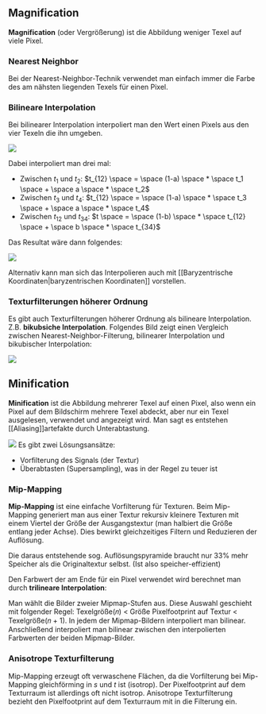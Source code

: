 
## Magnification

**Magnification** (oder Vergrößerung) ist die Abbildung weniger Texel auf viele Pixel.

### Nearest Neighbor

Bei der Nearest-Neighbor-Technik verwendet man einfach immer die Farbe des am nähsten liegenden Texels für einen Pixel.

### Bilineare Interpolation

Bei bilinearer Interpolation interpoliert man den Wert einen Pixels aus den vier Texeln die ihn umgeben. 

![](bilinear_interpolation.png)

Dabei interpoliert man drei mal:
- Zwischen $t_1$ und $t_2$: $t_{12} \space = \space (1-a) \space * \space t_1 \space + \space a \space * \space t_2$ 
- Zwischen $t_3$ und $t_4$: $t_{12} \space = \space (1-a) \space * \space t_3 \space + \space a \space * \space t_4$ 
- Zwischen $t_{12}$ und $t_{34}$: $t \space = \space (1-b) \space * \space t_{12} \space + \space b \space * \space t_{34}$ 

Das Resultat wäre dann folgendes:

![](lineare_interpolation_result.png)

Alternativ kann man sich das Interpolieren auch mit [[Baryzentrische Koordinaten|baryzentrischen Koordinaten]] vorstellen.

### Texturfilterungen höherer Ordnung
Es gibt auch Texturfilterungen höherer Ordnung als bilineare Interpolation.
Z.B. **bikubsiche Interpolation**.
Folgendes Bild zeigt einen Vergleich zwischen Nearest-Neighbor-Filterung, bilinearer Interpolation und bikubischer Interpolation:

![](texture_filtering_comparison.png)


## Minification

**Minification** ist die Abbildung mehrerer Texel auf einen Pixel,
also wenn ein Pixel auf dem Bildschirm mehrere Texel abdeckt, aber nur ein Texel ausgelesen, verwendet und angezeigt wird.
Man sagt es entstehen [[Aliasing]]artefakte durch Unterabtastung.

![](minification.png)
 Es gibt zwei Lösungsansätze:
 - Vorfilterung des Signals (der Textur)
 - Überabtasten (Supersampling), was in der Regel zu teuer ist


### Mip-Mapping

**Mip-Mapping** ist eine einfache Vorfilterung für Texturen.
Beim Mip-Mapping generiert man aus einer Textur rekursiv kleinere Texturen mit einem Viertel der Größe der Ausgangstextur (man halbiert die Größe entlang jeder Achse).
Dies bewirkt gleichzeitiges Filtern und Reduzieren der Auflösung.

Die daraus entstehende sog. Auflösungspyramide braucht nur 33% mehr Speicher als die Originaltextur selbst. (Ist also speicher-effizient)

Den Farbwert der am Ende für ein Pixel verwendet wird berechnet man durch **trilineare Interpolation**:

Man wählt die Bilder zweier Mipmap-Stufen aus. Diese Auswahl geschieht mit folgender Regel:
Texelgröße(𝑛) < Größe Pixelfootprint auf Textur < Texelgröße(𝑛 + 1).
In jedem der Mipmap-Bildern interpoliert man bilinear. Anschließend interpoliert man bilinear zwischen den interpolierten Farbwerten der beiden Mipmap-Bilder.


### Anisotrope Texturfilterung

Mip-Mapping erzeugt oft verwaschene Flächen, da die Vorfilterung bei Mip-Mapping gleichförming in $s$ und $t$ ist (isotrop). Der Pixelfootprint auf dem Texturraum ist allerdings oft nicht isotrop. 
Anisotrope Texturfilterung bezieht den Pixelfootprint auf dem Texturraum mit in die Filterung ein.